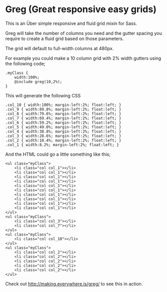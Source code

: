 Greg (Great responsive easy grids)
====
This is an Über simple responsive and fluid grid mixin for Sass.

Greg will take the number of columns you need and the gutter spacing you require to create a fluid grid based on those parameters.

The grid will default to full-width columns at 480px.

For example you could make a 10 column grid with 2% width gutters using the following code;
```
.myClass {
    width:100%;
    @include greg(10,2%);
}
```

This will generate the following CSS
```
.col_10 { width:100%; margin-left:2%; float:left; }
.col_9 { width:89.8%; margin-left:2%; float:left; }
.col_8 { width:79.6%; margin-left:2%; float:left; }
.col_7 { width:69.4%; margin-left:2%; float:left; }
.col_6 { width:59.2%; margin-left:2%; float:left; }
.col_5 { width:49.0%; margin-left:2%; float:left; }
.col_4 { width:38.8%; margin-left:2%; float:left; }
.col_3 { width:28.6%; margin-left:2%; float:left; }
.col_2 { width:18.4%; margin-left:2%; float:left; }
.col_1 { width:8.2%; margin-left:2%; float:left; }
```

And the HTML could go a little something like this;
```
<ul class="myClass">
    <li class="col col_1"></li>
    <li class="col col_1"></li>
    <li class="col col_1"></li>
    <li class="col col_1"></li>
    <li class="col col_1"></li>
    <li class="col col_1"></li>
    <li class="col col_1"></li>
    <li class="col col_1"></li>
    <li class="col col_1"></li>
    <li class="col col_1"></li>
</ul>
<ul class="myClass">
    <li class="col col_3"></li>
    <li class="col col_7"></li>
</ul>
<ul class="myClass">
    <li class="col col_10"></li>
</ul>
<ul class="myClass">
    <li class="col col_2"></li>
    <li class="col col_2"></li>
    <li class="col col_2"></li>
    <li class="col col_2"></li>
    <li class="col col_2"></li>
</ul>
```

Check out http://making.everywhere.is/greg/ to see this in action.